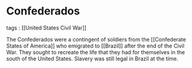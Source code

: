# Confederados

tags
: [[United States Civil War]]

The Confederados were a contingent of soldiers from the [[Confederate States of America]] who emigrated to [[Brazil]] after the end of the Civil War. They sought to recreate the life that they had for themselves in the south of the United States. Slavery was still legal in Brazil at the time.
